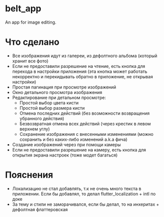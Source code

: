# belt_app

An app for image editing.

# Что сделано
- Все изображения идут из галереи, из дефолтного альбома (который хранит все фото)
- Если не предоставили разрешение на чтение, есть кнопка для перехода в настройки приложения (эта кнопка может работать некорректно и перекидывать обратно в приложение, не открывая настройки)
- Простая пагинация при просмотре изображений
- Окно детального просмотра изображения
- Редактирование при детальном просмотре:
  - Простой выбор цвета кисти
  - Простой выбор размера кисти
  - Отмена последних действий (без возможности возвращения убранного действия)
  - Безвозвратная отмена всех действий (через крестик в левом верхнем углу)
  - Сохранение изображения с внесенными изменениями (можно сохранить и без каких-либо изменений a.k.a фича)
- Создание изображений через при помощи камеры
- Если не предоставили разрешение на камеру, есть кнопка для открытия экрана настроек (тоже модет багаться)

# Пояснения
- Локализацию не стал добавлять, т.к не очень много текста в приложении. Если бы добавлял, то делал flutter_localization + intl по доке
- За тему и стили не заморачивался, если бы делал, то на инхеритах + дефолтная флаттеровская 
